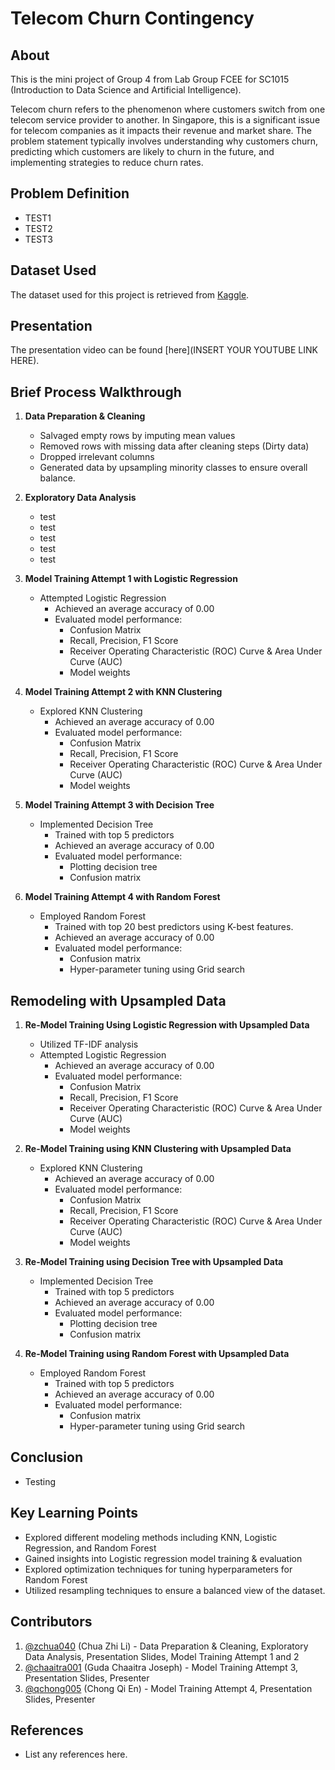 # Telecom Churn Contingency

## About
This is the mini project of Group 4 from Lab Group FCEE for SC1015 (Introduction to Data Science and Artificial Intelligence).

Telecom churn refers to the phenomenon where customers switch from one telecom service provider to another. In Singapore, this is a significant issue for telecom companies as it impacts their revenue and market share. The problem statement typically involves understanding why customers churn, predicting which customers are likely to churn in the future, and implementing strategies to reduce churn rates.

## Problem Definition
- TEST1
- TEST2
- TEST3 

## Dataset Used
The dataset used for this project is retrieved from [Kaggle](https://www.kaggle.com/datasets/vhcg77/telcom-churns-dataset).

## Presentation
The presentation video can be found [here](INSERT YOUR YOUTUBE LINK HERE).

## Brief Process Walkthrough 

1. **Data Preparation & Cleaning**
    - Salvaged empty rows by imputing mean values
    - Removed rows with missing data after cleaning steps (Dirty data)
    - Dropped irrelevant columns
    - Generated data by upsampling minority classes to ensure overall balance.

2. **Exploratory Data Analysis**
   - test
   - test
   - test
   - test
   - test

  
3. **Model Training Attempt 1 with Logistic Regression** 
   - Attempted Logistic Regression
     - Achieved an average accuracy of 0.00
     - Evaluated model performance:
       - Confusion Matrix
       - Recall, Precision, F1 Score
       - Receiver Operating Characteristic (ROC) Curve & Area Under Curve (AUC)
       - Model weights
      
4. **Model Training Attempt 2 with KNN Clustering**
   - Explored KNN Clustering
     - Achieved an average accuracy of 0.00
     - Evaluated model performance:
       - Confusion Matrix
       - Recall, Precision, F1 Score
       - Receiver Operating Characteristic (ROC) Curve & Area Under Curve (AUC)
       - Model weights
      
5. **Model Training Attempt 3 with Decision Tree**
   - Implemented Decision Tree
     - Trained with top 5 predictors
     - Achieved an average accuracy of 0.00
     - Evaluated model performance:
       - Plotting decision tree
       - Confusion matrix
        
6. **Model Training Attempt 4 with Random Forest**
   - Employed Random Forest
     - Trained with top 20 best predictors using K-best features.
     - Achieved an average accuracy of 0.00
     - Evaluated model performance:
       - Confusion matrix
       - Hyper-parameter tuning using Grid search

## Remodeling with Upsampled Data
1. **Re-Model Training Using Logistic Regression with Upsampled Data**
   - Utilized TF-IDF analysis 
   - Attempted Logistic Regression
     - Achieved an average accuracy of 0.00
     - Evaluated model performance:
       - Confusion Matrix
       - Recall, Precision, F1 Score
       - Receiver Operating Characteristic (ROC) Curve & Area Under Curve (AUC)
       - Model weights
      
2. **Re-Model Training using KNN Clustering with Upsampled Data**
   - Explored KNN Clustering
     - Achieved an average accuracy of 0.00
     - Evaluated model performance:
       - Confusion Matrix
       - Recall, Precision, F1 Score
       - Receiver Operating Characteristic (ROC) Curve & Area Under Curve (AUC)
       - Model weights
      
3. **Re-Model Training using Decision Tree with Upsampled Data**
   - Implemented Decision Tree
     - Trained with top 5 predictors
     - Achieved an average accuracy of 0.00
     - Evaluated model performance:
       - Plotting decision tree
       - Confusion matrix
        
4. **Re-Model Training using Random Forest with Upsampled Data**
   - Employed Random Forest
     - Trained with top 5 predictors
     - Achieved an average accuracy of 0.00
     - Evaluated model performance:
       - Confusion matrix
       - Hyper-parameter tuning using Grid search

## Conclusion
- Testing

## Key Learning Points
- Explored different modeling methods including KNN, Logistic Regression, and Random Forest
- Gained insights into Logistic regression model training & evaluation
- Explored optimization techniques for tuning hyperparameters for Random Forest
- Utilized resampling techniques to ensure a balanced view of the dataset.

## Contributors

1. [@zchua040](https://github.com/zchua040) (Chua Zhi Li) - Data Preparation & Cleaning, Exploratory Data Analysis, Presentation Slides, Model Training Attempt 1 and 2
2. [@chaaitra001](https://github.com/chaaitra001) (Guda Chaaitra Joseph) - Model Training Attempt 3, Presentation Slides, Presenter
3. [@qchong005](https://github.com/qchong005) (Chong Qi En) - Model Training Attempt 4, Presentation Slides, Presenter

## References
- List any references here.
